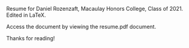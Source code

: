 Resume for Daniel Rozenzaft, Macaulay Honors College, Class of 2021. Edited in LaTeX.

Access the document by viewing the resume.pdf document.

Thanks for reading!
